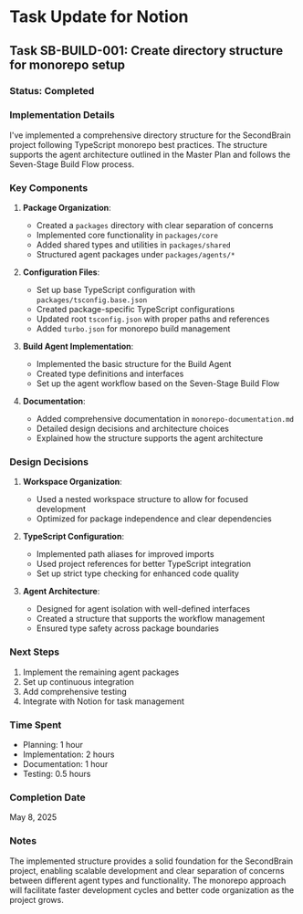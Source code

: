 # Task Update for Notion

## Task SB-BUILD-001: Create directory structure for monorepo setup

### Status: Completed

### Implementation Details

I've implemented a comprehensive directory structure for the SecondBrain project following TypeScript monorepo best practices. The structure supports the agent architecture outlined in the Master Plan and follows the Seven-Stage Build Flow process.

### Key Components

1. **Package Organization**:
   - Created a `packages` directory with clear separation of concerns
   - Implemented core functionality in `packages/core`
   - Added shared types and utilities in `packages/shared`
   - Structured agent packages under `packages/agents/*`

2. **Configuration Files**:
   - Set up base TypeScript configuration with `packages/tsconfig.base.json`
   - Created package-specific TypeScript configurations
   - Updated root `tsconfig.json` with proper paths and references
   - Added `turbo.json` for monorepo build management

3. **Build Agent Implementation**:
   - Implemented the basic structure for the Build Agent
   - Created type definitions and interfaces
   - Set up the agent workflow based on the Seven-Stage Build Flow

4. **Documentation**:
   - Added comprehensive documentation in `monorepo-documentation.md`
   - Detailed design decisions and architecture choices
   - Explained how the structure supports the agent architecture

### Design Decisions

1. **Workspace Organization**:
   - Used a nested workspace structure to allow for focused development
   - Optimized for package independence and clear dependencies

2. **TypeScript Configuration**:
   - Implemented path aliases for improved imports
   - Used project references for better TypeScript integration
   - Set up strict type checking for enhanced code quality

3. **Agent Architecture**:
   - Designed for agent isolation with well-defined interfaces
   - Created a structure that supports the workflow management
   - Ensured type safety across package boundaries

### Next Steps

1. Implement the remaining agent packages
2. Set up continuous integration
3. Add comprehensive testing
4. Integrate with Notion for task management

### Time Spent

- Planning: 1 hour
- Implementation: 2 hours
- Documentation: 1 hour
- Testing: 0.5 hours

### Completion Date

May 8, 2025

### Notes

The implemented structure provides a solid foundation for the SecondBrain project, enabling scalable development and clear separation of concerns between different agent types and functionality. The monorepo approach will facilitate faster development cycles and better code organization as the project grows.